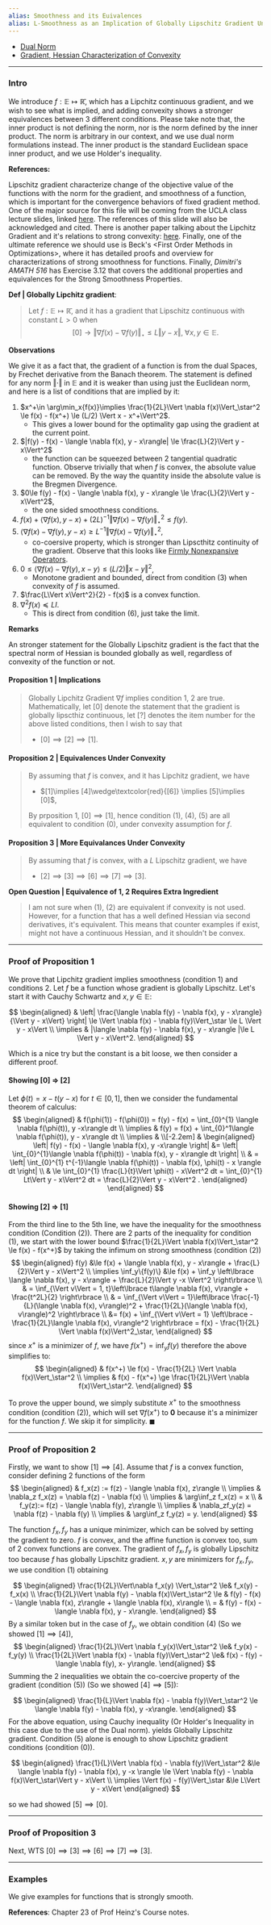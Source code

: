 ```yaml
---
alias: Smoothness and its Euivalences
alias: L-Smoothness as an Implication of Globally Lipschitz Gradient Under Convexity
---
```

* [Dual Norm](Background/Dual%20Norm.md)
* [Gradient, Hessian Characterization of Convexity](CVX%20Analysis/Gradient,%20Hessian%20Characterization%20of%20Convexity.md)
---
### **Intro**

We introduce $f:\mathbb E \mapsto \mathbb{\bar R}$, which has a Lipchitz continuous gradient, and we wish to see what is implied, and adding convexity shows a stronger equivalences between 3 different conditions. Please take note that, the inner product is not defining the norm, nor is the norm defined by the inner product. The norm is arbitrary in our context, and we use dual norm formulations instead. The inner product is the standard Euclidean space inner product, and we use Holder's inequality. 

**References:** 

Lipschitz gradient characterize change of the objective value of the functions with the norm for the gradient, and smoothness of a function, which is important for the convergence behaviors of fixed gradient method. One of the major source for this file will be coming from the UCLA class lecture slides, linked [here](http://www.seas.ucla.edu/~vandenbe/236C/lectures/gradient.pdf#page14). The references of this slide will also be acknowledged and cited. There is another paper talking about the Lipchitz Gradient and it's relations to strong convexity: [here](https://arxiv.org/abs/1803.06573). Finally, one of the ultimate reference we should use is Beck's \<First Order Methods in Optimizations\>, where it has detailed proofs and overview for characterizations of strong smoothness for functions. Finally, *Dimitri's AMATH 516* has Exercise 3.12 that covers the additional properties and equivalences for the Strong Smoothness Properties. 

**Def | Globally Lipchitz gradient**: 

> Let $f: \mathbb E \mapsto \mathbb{\bar R}$, and it has a gradient that Lipschitz continuous with constant $L >0$  when
> $$
> [0]\rightarrow \Vert \nabla f(x) - \nabla f(y)\Vert_\star\le L \Vert y - x\Vert, \;\forall x, y\in \mathbb E. 
> $$

**Observations**

We give it as a fact that, the gradient of a function is from the dual Spaces, by Frechet derivative from the Banach theorem. The statement is defined for any norm $\Vert \cdot\Vert$ in $\mathbb E$ and it is weaker than using just the Euclidean norm, and here is a list of conditions that are implied by it: 
1. $x^+\in \arg\min_x{f(x)}\implies \frac{1}{2L}\Vert \nabla f(x)\Vert_\star^2 \le f(x) - f(x^+) \le (L/2) \Vert x - x^+\Vert^2$. 
   -  This gives a lower bound for the optimality gap using the gradient at the current point. 
2. $|f(y) - f(x) - \langle \nabla f(x), y - x\rangle| \le \frac{L}{2}\Vert y - x\Vert^2$
   - the function can be squeezed between 2 tangential quadratic function. Observe trivially that when $f$ is convex, the absolute value can be removed. By the way the quantity inside the absolute value is the Bregmen Divergence.
3. $0\le f(y) - f(x) - \langle \nabla f(x), y - x\rangle \le \frac{L}{2}\Vert y - x\Vert^2$, 
    - the one sided smoothness conditions. 
4. $f(x) + \langle \nabla f(x), y - x\rangle + (2 L)^{-1}\Vert \nabla f(x) - \nabla f(y)\Vert^2_\star \le f(y)$. 
5. $\langle \nabla f(x) - \nabla f(y), y - x\rangle \ge L^{-1}\Vert \nabla f(x) - \nabla f(y)\Vert_\star^2$, 
    - co-coersive property, which is stronger than Lipscthitz continuity of the gradient. Observe that this looks like [Firmly Nonexpansive Operators](Operators%20Theory/Firmly%20Nonexpansive%20Operators.md).
6. $0 \le \langle \nabla f(x) - \nabla f(y), x - y\rangle\le (L/2) \Vert x - y\Vert^2$, 
    - Monotone gradient and bounded, direct from condition (3) when convexity of $f$ is assumed.  
7. $\frac{L\Vert x\Vert^2}{2} - f(x)$ is a convex function. 
1.  $\nabla^2 f(x)\preceq LI$. 
    - This is direct from condition (6), just take the limit. 

**Remarks**

An stronger statement for the Globally Lipschitz gradient is the fact that the spectral norm of Hessian is bounded globally as well, regardless of convexity of the function or not. 

#### **Proposition 1 | Implications**

> Globally Lipchitz Gradient $\nabla f$ implies condition 1, 2 are true. Mathematically, let \[0\] denote the statement that the gradient is globally lipscthiz continuous, let \[?\] denotes the item number for the above listed conditions, then I wish to say that
> * $[0]\implies [2] \implies [1]$. 

#### **Proposition 2 | Equivalences Under Convexity**

> By assuming that $f$ is convex, and it has Lipchitz gradient, we have 
> * $[1]\implies [4]\wedge\textcolor{red}{[6]} \implies [5]\implies [0]$, 
> 
> By prposition 1, $[0]\implies [1]$, hence condition (1), (4), (5) are all equivalent to condition (0), under convexity assumption for $f$. 

#### **Proposition 3 | More Equivalances Under Convexity**
> By assuming that $f$ is convex, with a $L$ Lipschitz gradient, we have
> * $[2]\implies [3]\implies [6]\implies [7] \implies [3]$. 

**Open Question | Equivalence of 1, 2 Requires Extra Ingredient**

> I am not sure when (1), (2) are equivalent if convexity is not used. However, for a function that has a well defined Hessian via second derivatives, it's equivalent. This means that counter examples if exist, might not have a continuous Hessian, and it shouldn't be convex. 


---
### **Proof of Proposition 1**

We prove that Lipchitz gradient implies smoothness (condition 1) and conditions 2. Let $f$ be a function whose gradient is globally Lipschitz. Let's start it with Cauchy Schwartz and $x, y\in \mathbb E$: 

$$
\begin{aligned}
    & \left|
        \frac{\langle \nabla f(y) - \nabla f(x), y - x\rangle}{\Vert y - x\Vert}
    \right|
    \le 
    \Vert \nabla f(x) - \nabla f(y)\Vert_\star \le L \Vert y - x\Vert
    \\
    \implies & 
    |\langle \nabla f(y) - \nabla f(x), y - x\rangle |\le L \Vert y - x\Vert^2. 
\end{aligned}
$$

Which is a nice try but the constant is a bit loose, we then consider a different proof. 

#### **Showing \[0\] => \[2\]**

Let $\phi(t) = x - t(y - x)$ for $t \in [0, 1]$, then we consider the fundamental theorem of calculus: 
$$
\begin{aligned}
    & f(\phi(1)) - f(\phi(0)) = f(y) - f(x) = \int_{0}^{1} 
    \langle \nabla f(\phi(t)), y -x\rangle
    dt
    \\
    \implies & 
    f(y) = f(x) + \int_{0}^1\langle \nabla f(\phi(t)), y - x\rangle dt
    \\
    \implies & 
    \\[-2.2em]
    & \begin{aligned}
            \left|
        f(y) - f(x) - \langle \nabla f(x), y -x\rangle
        \right| &= 
        \left|
            \int_{0}^{1}\langle \nabla f(\phi(t)) - \nabla f(x), y - x\rangle dt
        \right|
        \\
        & = \left|
            \int_{0}^{1} 
                t^{-1}\langle \nabla f(\phi(t)) - \nabla f(x), \phi(t) - x \rangle
            dt
        \right|
        \\
        & \le 
        \int_{0}^{1} 
            \frac{L}{t}\Vert \phi(t) - x\Vert^2
        dt = \int_{0}^{1} 
            Lt\Vert y - x\Vert^2
        dt = \frac{L}{2}\Vert y - x\Vert^2 .
    \end{aligned}
\end{aligned}
$$

#### **Showing \[2\] => \[1\]**

From the third line to the 5th line, we have the inequality for the smoothness condition (Condition (2)). There are 2 parts of the inequality for condition (1), we start with the lower bound $\frac{1}{2L}\Vert \nabla f(x)\Vert_\star^2 \le f(x) - f(x^+)$ by taking the infimum on strong smoothness (condition (2))
$$
\begin{aligned}
    f(y) &\le f(x) + \langle \nabla f(x), y - x\rangle + \frac{L}{2}\Vert y - x\Vert^2
    \\
    \implies \inf_y\{f(y)\} &\le f(x) + \inf_y 
    \left\lbrace
        \langle \nabla f(x), y - x\rangle + \frac{L}{2}\Vert y -x \Vert^2
    \right\rbrace
    \\
    & = \inf_{\Vert v\Vert = 1, t}\left\lbrace
        t\langle \nabla f(x), v\rangle + \frac{t^2L}{2}
    \right\rbrace
    \\
    & = 
    \inf_{\Vert v\Vert = 1}\left\lbrace
        \frac{-1}{L}(\langle \nabla f(x), v\rangle)^2 + 
        \frac{1}{2L}(\langle \nabla f(x), v\rangle)^2
    \right\rbrace
    \\
    &= 
    f(x) + \inf_{\Vert v\Vert = 1} \left\lbrace
        -\frac{1}{2L}\langle \nabla f(x), v\rangle^2
    \right\rbrace = f(x) - \frac{1}{2L} \Vert \nabla f(x)\Vert^2_\star, 
\end{aligned}
$$
since $x^+$ is a minimizer of $f$, we have $f(x^+)=\inf_y f(y)$ therefore the above simplifies to: 
$$
\begin{aligned}
    & f(x^+) \le f(x) - \frac{1}{2L} \Vert \nabla f(x)\Vert_\star^2
    \\
    \implies & f(x) - f(x^+) \ge \frac{1}{2L}\Vert \nabla f(x)\Vert_\star^2. 
\end{aligned}
$$

To prove the upper bound, we simply substitute $x^+$ to the smoothness condition (condition (2)), which will set $\nabla f(x^+)$ to $\mathbf 0$ because it's a minimizer for the function $f$. We skip it for simplicity. $\blacksquare$

---
### **Proof of Proposition 2**

Firstly, we want to show $[1]\implies [4]$. Assume that $f$ is a convex function, consider defining 2 functions of the form
$$
\begin{aligned}
    & f_x(z) := f(z) - \langle \nabla f(x), z\rangle
    \\
    \implies  &
    \nabla_z f_x(z) = \nabla f(z) - \nabla f(x)
    \\
    \implies 
    & \arg\inf_z f_x(z) = x
    \\
    & f_y(z):= f(z) - \langle \nabla f(y), z\rangle
    \\
    \implies 
    & \nabla_zf_y(z) = \nabla f(z) - \nabla f(y)
    \\
    \implies 
    & \arg\inf_z f_y(z) = y.
\end{aligned}
$$

The function $f_x, f_y$ has a unique minimizer, which can be solved by setting the gradient to zero. $f$ is convex, and the affine function is convex too, sum of 2 convex functions are convex. The gradient of $f_x, f_y$ is globally Lipschitz too because $f$ has globally Lipschitz gradient. $x, y$ are minimizers for $f_x, f_y$, we use condition (1) obtaining 

$$
\begin{aligned}
    \frac{1}{2L}\Vert\nabla f_x(y) \Vert_\star^2 \le& f_x(y) - f_x(x)
    \\
    \frac{1}{2L}\Vert \nabla f(y) - \nabla f(x)\Vert_\star^2 \le &
    f(y) - f(x) - \langle \nabla f(x), z\rangle + \langle \nabla f(x), x\rangle
    \\
    = & f(y) - f(x) - \langle \nabla f(x), y - x\rangle. 
\end{aligned}
$$
By a similar token but in the case of $f_y$, we obtain condition (4) (So we showed $[1]\implies [4]$), 
$$
\begin{aligned}
    \frac{1}{2L}\Vert \nabla f_y(x)\Vert_\star^2
    \le& f_y(x) - f_y(y)
    \\
    \frac{1}{2L}\Vert \nabla f(x) - \nabla f(y)\Vert_\star^2 
    \le& f(x) - f(y) - \langle \nabla f(y), x- y\rangle. 
\end{aligned}
$$
Summing the 2 inequalities we obtain the co-coercive property of the gradient (condition (5)) (So we showed $[4]\implies [5]$): 

$$
\begin{aligned}
    \frac{1}{L}\Vert \nabla f(x) - \nabla f(y)\Vert_\star^2 \le 
    \langle \nabla f(y) - \nabla f(x), y -x\rangle.
\end{aligned}
$$
For the above equation, using Cauchy inequality (Or Holder's Inequality in this case due to the use of the Dual norm). yields Globally Lipschitz gradient. Condition (5) alone is enough to show Lipschitz gradient conditions (condition (0)).

$$
\begin{aligned}
    \frac{1}{L}\Vert \nabla f(x) - \nabla f(y)\Vert_\star^2 
    &\le 
    \langle \nabla f(y) - \nabla f(x), y -x \rangle \le \Vert \nabla f(y) - \nabla f(x)\Vert_\star\Vert y - x\Vert
    \\
    \implies 
    \Vert f(x) - f(y)\Vert_\star 
    &\le L\Vert y - x\Vert
\end{aligned}
$$

so we had showed $[5]\implies [0]$. 

---
### **Proof of Proposition 3**
Next, WTS $[0]\implies [3]\implies [6]\implies [7]\implies [3]$. 


----
### **Examples**

We give examples for functions that is strongly smooth. 

**References**: Chapter 23 of Prof Heinz's Course notes. 

